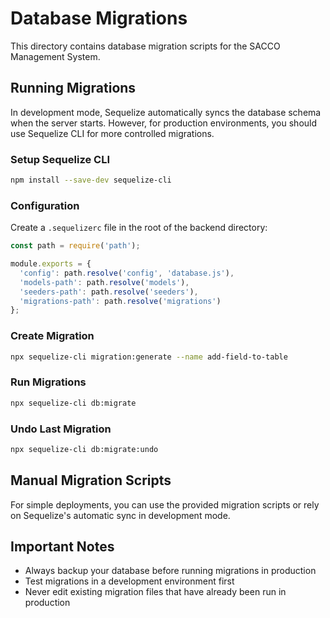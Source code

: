 # Database Migrations

This directory contains database migration scripts for the SACCO Management System.

## Running Migrations

In development mode, Sequelize automatically syncs the database schema when the server starts. However, for production environments, you should use Sequelize CLI for more controlled migrations.

### Setup Sequelize CLI

```bash
npm install --save-dev sequelize-cli
```

### Configuration

Create a `.sequelizerc` file in the root of the backend directory:

```javascript
const path = require('path');

module.exports = {
  'config': path.resolve('config', 'database.js'),
  'models-path': path.resolve('models'),
  'seeders-path': path.resolve('seeders'),
  'migrations-path': path.resolve('migrations')
};
```

### Create Migration

```bash
npx sequelize-cli migration:generate --name add-field-to-table
```

### Run Migrations

```bash
npx sequelize-cli db:migrate
```

### Undo Last Migration

```bash
npx sequelize-cli db:migrate:undo
```

## Manual Migration Scripts

For simple deployments, you can use the provided migration scripts or rely on Sequelize's automatic sync in development mode.

## Important Notes

- Always backup your database before running migrations in production
- Test migrations in a development environment first
- Never edit existing migration files that have already been run in production

